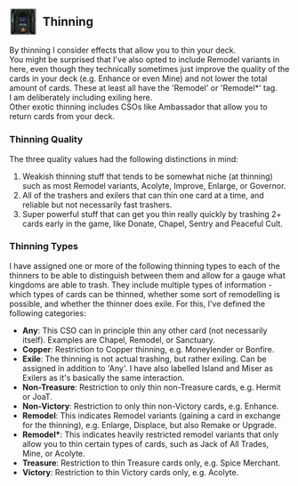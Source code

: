 
## <div style="display: flex; align-items: center;"><img src="../../assets/icons/qualities/thinning.jpg" alt="Thinning icon" width="50"> <span style="margin-left: 10px;">Thinning</span></div>

By thinning I consider effects that allow you to thin your deck.\
You might be surprised that I've also opted to include Remodel variants in here, even though they technically sometimes just improve the quality of the cards in your deck (e.g. Enhance or even Mine) and not lower the total amount of cards. These at least all have the 'Remodel' or 'Remodel*' tag.\
I am deliberately including exiling here.\
Other exotic thinning includes CSOs like Ambassador that allow you to return cards from your deck.

### Thinning Quality

The three quality values had the following distinctions in mind:

1. Weakish thinning stuff that tends to be somewhat niche (at thinning) such as most Remodel variants, Acolyte, Improve, Enlarge, or Governor.
2. All of the trashers and exilers that can thin one card at a time, and reliable but not necessarily fast trashers.
3. Super powerful stuff that can get you thin really quickly by trashing 2+ cards early in the game, like Donate, Chapel, Sentry and Peaceful Cult.

### Thinning Types

I have assigned one or more of the following thinning types to each of the thinners to be able to distinguish between them and allow for a gauge what kingdoms are able to trash. They include multiple types of information - which types of cards can be thinned, whether some sort of remodelling is possible, and whether the thinner does exile.
For this, I've defined the following categories:

- **Any**: This CSO can in principle thin any other card (not necessarily itself). Examples are Chapel, Remodel, or Sanctuary.
- **Copper**: Restriction to Copper thinning, e.g. Moneylender or Bonfire.
- **Exile**: The thinning is not actual trashing, but rather exiling. Can be assigned in addition to 'Any'. I have also labelled Island and Miser as Exilers as it's basically the same interaction.
- **Non-Treasure**: Restriction to only thin non-Treasure cards, e.g. Hermit or JoaT.
- **Non-Victory**: Restriction to only thin non-Victory cards, e.g. Enhance.
- **Remodel**: This indicates Remodel variants (gaining a card in exchange for the thinning), e.g. Enlarge, Displace, but also Remake or Upgrade.
- **Remodel\***: This indicates heavily restricted remodel variants that only allow you to thin certain types of cards, such as Jack of All Trades, Mine, or Acolyte.
- **Treasure**: Restriction to thin Treasure cards only, e.g. Spice Merchant.
- **Victory**: Restriction to thin Victory cards only, e.g. Acolyte.
